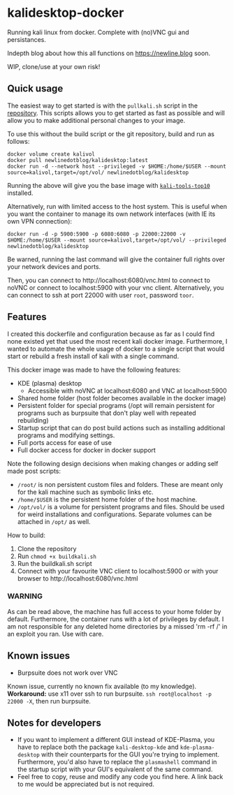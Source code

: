 # kalidesktop-docker
Running kali linux from docker. Complete with (no)VNC gui and persistances.

Indepth blog about how this all functions on https://newline.blog soon.

WIP, clone/use at your own risk!

## Quick usage

The easiest way to get started is with the `pullkali.sh` script in the [repository](https://github.com/NewlineDotBlog/kalidesktop-docker). This scripts allows you to get started as fast as possible and will allow you to make additional personal changes to your image.

To use this without the build script or the git repository, build and run as follows:

```
docker volume create kalivol
docker pull newlinedotblog/kalidesktop:latest
docker run -d --network host --privileged -v $HOME:/home/$USER --mount source=kalivol,target=/opt/vol/ newlinedotblog/kalidesktop
```
Running the above will give you the base image with [`kali-tools-top10`](https://tools.kali.org/kali-metapackages) installed.

Alternatively, run with limited access to the host system. This is useful when you want the container to manage its own network interfaces (with IE its own VPN connection):

```
docker run -d -p 5900:5900 -p 6080:6080 -p 22000:22000 -v $HOME:/home/$USER --mount source=kalivol,target=/opt/vol/ --privileged newlinedotblog/kalidesktop
```

Be warned, running the last command will give the container full rights over your network devices and ports.

Then, you can connect to http://localhost:6080/vnc.html to connect to noVNC or connect to localhost:5900 with your vnc client. Alternatively, you can connect to ssh at port 22000 with user `root`, password `toor`.

## Features

I created this dockerfile and configuration because as far as I could find none existed yet that used the most recent kali docker image.
Furthermore, I wanted to automate the whole usage of docker to a single script that would start or rebuild a fresh install of kali with a single command.

This docker image was made to have the following features:
* KDE (plasma) desktop
	- Accessible with noVNC at localhost:6080 and VNC at localhost:5900
* Shared home folder (host folder becomes available in the docker image)
* Persistent folder for special programs (/opt will remain persistent for programs such as burpsuite that don't play well with repeated rebuilding)
* Startup script that can do post build actions such as installing additional programs and modifying settings.
* Full ports access for ease of use
* Full docker access for docker in docker support

Note the following design decisions when making changes or adding self made post scripts:

* `/root/` is non persistent custom files and folders. These are meant only for the kali machine such as symbolic links etc.
* `/home/$USER` is the persistent home folder of the host machine.
* `/opt/vol/` is a volume for persistent programs and files. Should be used for weird installations and configurations. Separate volumes can be attached in `/opt/` as well.

How to build:

1. Clone the repository
1. Run `chmod +x buildkali.sh`
1. Run the buildkali.sh script
1. Connect with your favourite VNC client to localhost:5900 or with your browser to http://localhost:6080/vnc.html

### WARNING

As can be read above, the machine has full access to your home folder by default. Furthermore, the container runs with a lot of privileges by default.
I am not responsible for any deleted home directories by a missed 'rm -rf /' in  an exploit you ran. Use with care.

## Known issues

* Burpsuite does not work over VNC

Known issue, currently no known fix available (to my knowledge). **Workaround:** use x11 over ssh to run burpsuite. `ssh root@localhost -p 22000 -X`, then run burpsuite.

## Notes for developers

* If you want to implement a different GUI instead of KDE-Plasma, you have to replace both the package `kali-desktop-kde` and `kde-plasma-desktop` with their counterparts for the GUI you're trying to implement. Furthermore, you'd also have to replace the `plasmashell` command in the startup script with your GUI's equivalent of the same command.
* Feel free to copy, reuse and modify any code you find here. A link back to me would be appreciated but is not required. 
